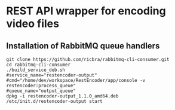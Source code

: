 # REST API wrapper for encoding video files

## Installation of RabbitMQ queue handlers

    git clone https://github.com/ricbra/rabbitmq-cli-consumer.git
    cd rabbitmq-cli-consumer
    ./build_service_deb.sh
    #service_name="restencoder-output"
    #cmd="/home/dev/workspace/RestEncoder/app/console -v restencoder:process_queue"
    #queue_name="output_queue"
    dpkg -i restencoder-output_1.1.0_amd64.deb
    /etc/init.d/restencoder-output start